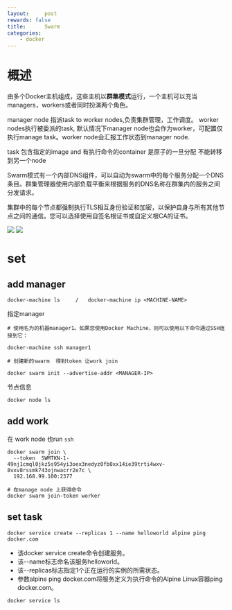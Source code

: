 ```yaml
---
layout:     post
rewards: false
title:      Swarm
categories:
    - docker
---
```


# 概述

由多个Docker主机组成，这些主机以**群集模式**运行，一个主机可以充当managers，workers或者同时扮演两个角色。

manager node 指派task to worker nodes,负责集群管理，工作调度。
worker nodes执行被委派的task, 默认情况下manager node也会作为worker，可配置仅执行manage task。worker node会汇报工作状态到manager node.

task 包含指定的image and 有执行命令的container 是原子的一旦分配 不能转移到另一个node

Swarm模式有一个内部DNS组件，可以自动为swarm中的每个服务分配一个DNS条目。群集管理器使用内部负载平衡来根据服务的DNS名称在群集内的服务之间分发请求。

集群中的每个节点都强制执行TLS相互身份验证和加密，以保护自身与所有其他节点之间的通信。您可以选择使用自签名根证书或自定义根CA的证书。


<span class='gp-2'>
    <img src='https://cdn.jsdelivr.net/gh/631068264/img/006tNc79ly1g2ydpbd34rj30m80fc0tj.jpg' />
    <img src='https://cdn.jsdelivr.net/gh/631068264/img/006tNc79ly1g2ydq6mkb4j30o40h8wf8.jpg' />
</span>


# set


## add manager
```
docker-machine ls     /   docker-machine ip <MACHINE-NAME>
```

指定manager
```
# 使用名为的机器manager1。如果您使用Docker Machine，则可以使用以下命令通过SSH连接到它：

docker-machine ssh manager1

# 创建新的swarm  得到token 让work join

docker swarm init --advertise-addr <MANAGER-IP>
```

节点信息
```
docker node ls
```

## add work

在 work node 也run `ssh`
```
docker swarm join \
  --token  SWMTKN-1-49nj1cmql0jkz5s954yi3oex3nedyz0fb0xx14ie39trti4wxv-8vxv8rssmk743ojnwacrr2e7c \
  192.168.99.100:2377
  
# 在manage node 上获得命令
docker swarm join-token worker
```

## set task

```
docker service create --replicas 1 --name helloworld alpine ping docker.com
```

- 该docker service create命令创建服务。
- 该--name标志命名该服​​务helloworld。
- 该--replicas标志指定1个正在运行的实例的所需状态。
- 参数alpine ping docker.com将服务定义为执行命令的Alpine Linux容器ping docker.com。

`docker service ls`